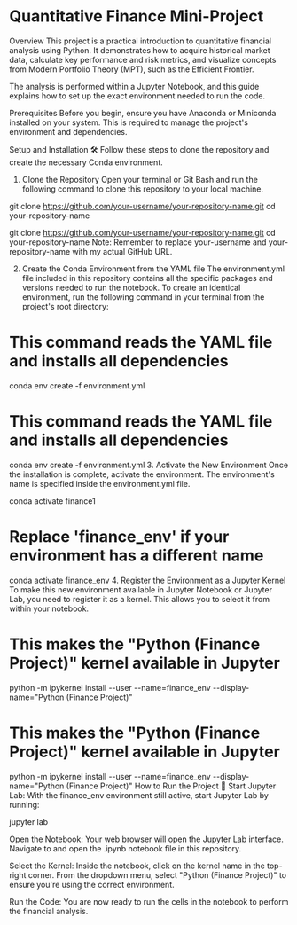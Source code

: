  # Quantitative Finance Mini-Project
Overview
This project is a practical introduction to quantitative financial analysis using Python. It demonstrates how to acquire historical market data, calculate key performance and risk metrics, and visualize concepts from Modern Portfolio Theory (MPT), such as the Efficient Frontier.

The analysis is performed within a Jupyter Notebook, and this guide explains how to set up the exact environment needed to run the code.

Prerequisites
Before you begin, ensure you have Anaconda or Miniconda installed on your system. This is required to manage the project's environment and dependencies.

Setup and Installation 🛠️
Follow these steps to clone the repository and create the necessary Conda environment.

1. Clone the Repository
Open your terminal or Git Bash and run the following command to clone this repository to your local machine.

git clone https://github.com/your-username/your-repository-name.git
cd your-repository-name

git clone https://github.com/your-username/your-repository-name.git
cd your-repository-name
Note: Remember to replace your-username and your-repository-name with my actual GitHub URL.

2. Create the Conda Environment from the YAML file
The environment.yml file included in this repository contains all the specific packages and versions needed to run the notebook. To create an identical environment, run the following command in your terminal from the project's root directory:

# This command reads the YAML file and installs all dependencies
conda env create -f environment.yml

# This command reads the YAML file and installs all dependencies
conda env create -f environment.yml
3. Activate the New Environment
Once the installation is complete, activate the environment. The environment's name is specified inside the environment.yml file.

conda activate finance1

# Replace 'finance_env' if your environment has a different name
conda activate finance_env
4. Register the Environment as a Jupyter Kernel
To make this new environment available in Jupyter Notebook or Jupyter Lab, you need to register it as a kernel. This allows you to select it from within your notebook.

# This makes the "Python (Finance Project)" kernel available in Jupyter
python -m ipykernel install --user --name=finance_env --display-name="Python (Finance Project)"

# This makes the "Python (Finance Project)" kernel available in Jupyter
python -m ipykernel install --user --name=finance_env --display-name="Python (Finance Project)"
How to Run the Project 🚀
Start Jupyter Lab: With the finance_env environment still active, start Jupyter Lab by running:

jupyter lab

Open the Notebook: Your web browser will open the Jupyter Lab interface. Navigate to and open the .ipynb notebook file in this repository.

Select the Kernel: Inside the notebook, click on the kernel name in the top-right corner. From the dropdown menu, select "Python (Finance Project)" to ensure you're using the correct environment.

Run the Code: You are now ready to run the cells in the notebook to perform the financial analysis.
